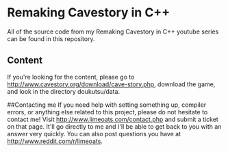 # Remaking Cavestory in C++
All of the source code from my Remaking Cavestory in C++ youtube series can be found in this repository.


## Content
If you're looking for the content, please go to http://www.cavestory.org/download/cave-story.php, download the game, and look in the directory doukutsu/data.

##Contacting me
If you need help with setting something up, compiler errors, or anything else related to this project, please do not hesitate to contact me! Visit http://www.limeoats.com/contact.php and submit a ticket on that page. It'll go directly to me and I'll be able to get back to you with an answer very quickly.
You can also post questions you have at http://www.reddit.com/r/limeoats.
